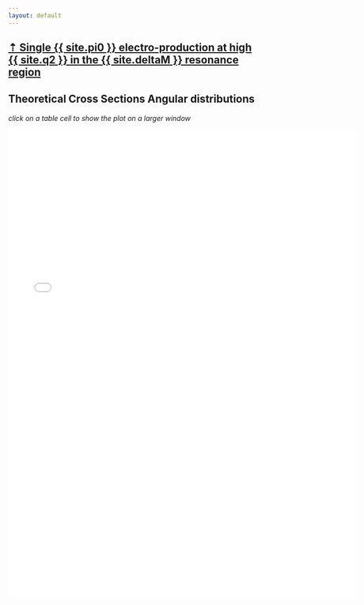 ```yaml
---
layout: default
---
```




## [ &#8673; Single {{ site.pi0 }} electro-production at high {{ site.q2 }} in the {{ site.deltaM }} resonance region ](../pi0_delta)


## Theoretical Cross Sections Angular distributions

*click on a table cell to show the plot on a larger window*


<div style="margin-top:10px;">
     <iframe width="140%" height="950" src="{{ "/pi0_delta_distributions/theo_cross_sections"  | prepend: site.mauriPlotsUrl }}/page.html" frameborder="0" ></iframe>
</div>